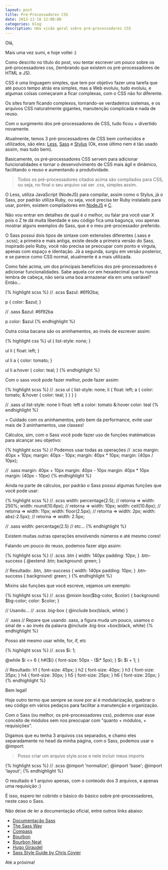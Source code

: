 ```yaml
---
layout: post
title: Pré-Processadores CSS
date: 2013-11-10 12:00:00
categories: blog
description: Uma visão geral sobre pré-processadores CSS
---
```


<div class="wrapper" markdown="1">
Olá,

Mais uma vez sumi, e hoje voltei :)

Como descrito no título do post, vou tentar escrever um pouco sobre os pré-processadores css, (lembrando que existem os pré-processadores de HTML e JS).

<!-- more -->

CSS é uma linguagem simples, que tem por objetivo fazer uma tarefa que até pouco tempo atrás era simples, mas a Web evoluiu, tudo evoluiu, e algumas coisas começaram a ficar complexas, com o CSS não foi diferente.

Os sites foram ficando complexos, tornando-se verdadeiros sistemas, e os arquivos CSS naturalmente gigantes, manutenção complicada e nada de reuso.

Com o surgimento dos pré-processadores de CSS, tudo ficou + divertido novamente.

Atualmente, temos 3 pré-processadores de CSS bem conhecidos e utilizados, são eles: <a href="http://lesscss.org/" target="_blank">Less</a>, <a href="http://sass-lang.com" target="_blank">Sass</a> e <a href="http://learnboost.github.io/stylus/" target="_blank">Stylus</a> (Ok, esse último nem é tão usado assim, mas tudo bem).

Basicamente, os pré-processadores CSS servem para adicionar funcionalidades e tornar o desenvolvimento de CSS mais ágil e dinâmico, facilitando o reuso e aumentando a produtividade.

> Todos os pré-processadores citados acima são compilados para CSS, ou seja, no final o seu arquivo vai ser .css, simples assim.

O Less, utiliza JavaScript (NodeJS) para compilar, assim como o Stylus, já o Sass, por padrão utiliza Ruby, ou seja, você precisa ter Ruby instalado para usar, porém, existem compiladores em <a href="https://github.com/andrew/node-sass" target="_blank">NodeJS</a> e <a href="https://github.com/hcatlin/libsass" target="_blank">C</a>.

Não vou entrar em detalhes de qual é o melhor, ou falar pra você usar X pois o Z te dá muita liberdade e seu código fica uma bagunça, vou apenas mostrar alguns exemplos do Sass, que é o meu pré-processador preferido.

O Sass possui dois tipos de sintaxe com extensões diferentes (.sass e .scss); a primeira e mais antiga, existe desde a primeira versão do Sass, inspirado pelo Ruby, você não precisa se preocupar com ponto e vírgula, apenas com espaço e identação. Já a segunda, surgiu em versão posterior, e se parece como CSS normal, atualmente é a mais utilizada.

Como falei acima, um dos principais benefícios dos pré-processadores é adicionar funcionalidades. Sabe aquela cor em hexadecimal que tu nunca lembra de cabeça, não seria uma boa armazenar ela em uma variável? Então...
</div>

{% highlight scss %}
// .scss
$azul: #6f92ba;

p {
  color: $azul;
}

// .sass
$azul: #6f92ba

p
  color: $azul
{% endhighlight %}

<div class="wrapper" markdown="1">
Outra coisa bacana são os aninhamentos, ao invés de escrever assim:
</div>

{% highlight css %}
ul {
  list-style: none;
}

ul li {
  float: left;
}

ul li a {
  color: tomato;
}

ul li a:hover {
  color: teal;
}
{% endhighlight %}

<div class="wrapper" markdown="1">
Com o sass você pode fazer melhor, pode fazer assim:
</div>

{% highlight scss %}
// .scss
ul {
  list-style: none;
  li {
    float: left;
    a {
      color: tomato;
      &:hover {
        color: teal;
      }
    }
  }
}

// .sass
ul
  list-style: none
  li
    float: left
    a
      color: tomato
      &:hover
        color: teal
{% endhighlight %}

<div class="wrapper" markdown="1">
> Cuidado com os aninhamentos, pelo bem da performance, evite usar mais de 3 aninhamentos, use classes!

Cálculos, sim, com o Sass você pode fazer uso de funções matématicas para alcançar seu objetivo:
</div>

{% highlight scss %}
// Podemos usar todas as operações
// .scss
margin: 40px + 10px;
margin: 40px - 10px;
margin: 40px * 10px;
margin: (40px / 10px);

// .sass
margin: 40px + 10px
margin: 40px - 10px
margin: 40px * 10px
margin: (40px - 10px)
{% endhighlight %}

<div class="wrapper" markdown="1">
Ainda na parte de cálculos, por padrão o Sass possui algumas funções que você pode usar:
</div>

{% highlight scss %}
// .scss
width: percentage(2.5); // retorna => width: 250%;
width: round(10.6px); // retorna => width: 10px;
width: ceil(10.6px); // retorna => width: 11px;
width: floor(2.5px); // retorna => width: 2px;
width: abs(-2.5px); // retorna => width: 2.5px;

// .sass
width: percentage(2.5)
// etc...
{% endhighlight %}

<div class="wrapper" markdown="1">
Existem muitas outras operações envolvendo números e até mesmo cores!

Falando um pouco do reuso, podemos fazer algo assim:
</div>

{% highlight scss %}
// .scss
.btn {
  width: 140px
  padding: 10px;
}
.btn-success {
  @extend .btn;
  background: green;
}

// Resultado:
.btn,
.btn-success {
  width: 140px
  padding: 10px;
}
.btn-success {
  background: green;
}
{% endhighlight %}

<div class="wrapper" markdown="1">
Mixins são funções que você escreve, vejamos um exemplo:
</div>

{% highlight scss %}
// .scss
@mixin box($bg-color, $color) {
  background: $bg-color;
  color: $color;
}

// Usando...
// .scss
.big-box {
  @include box(black, white)
}

// .sass
// Repare que usando .sass, a figura muda um pouco, usamos o sinal de + ao invés da palavra @include
.big-box
  +box(black, white)
{% endhighlight %}

<div class="wrapper" markdown="1">
Posso até mesmo usar while, for, if, etc
</div>

{% highlight scss %}
// .scss
$i: 1;

@while $i <= 6 {
  h#{$i} {
    font-size: 50px - ($i* 5px);
  }
  $i: $i + 1;
}

// Resultado:
h1 {
  font-size: 45px;
}
h2 {
  font-size: 40px;
}
h3 {
  font-size: 35px;
}
h4 {
  font-size: 30px;
}
h5 {
  font-size: 25px;
}
h6 {
  font-size: 20px;
}
{% endhighlight %}

<div class="wrapper" markdown="1">
Bem legal!

Hoje outro termo que sempre se ouve por aí é modularização, quebrar o seu código em vários pedaços para facilitar a manutenção e organização.

Com o Sass (ou melhor, os pré-processadores css), podemos usar esse conceito de módulos sem nos preocupar com "quanto + módulos, + requisições".

Digamos que eu tenha 3 arquivos css separados, e chamo eles separadamente no head da minha página, com o Sass, podemos usar o @import:

> Posso criar um arquivo style.scss e nele incluir meus imports
</div>

{% highlight scss %}
// .scss
@import 'normalize';
@import 'base';
@import 'layout';
{% endhighlight %}

<div class="wrapper" markdown="1">
O resultado é 1 arquivo apenas, com o conteúdo dos 3 arquivos, e apenas uma requisição :)

É isso, espero ter cobrido o básico do básico sobre pré-processadores, neste caso o Sass.

Não deixe de ler a documentação oficial, entre outros links abaixo:

<ul>
  <li><a href="http://sass-lang.com/documentation/file.SASS_REFERENCE.html" target="blank">Documentação Sass</a></li>
  <li><a href="http://thesassway.com/" target="_blank">The Sass Way</a></li>
  <li><a href="http://compass-style.org/" target="_blank">Compass</a></li>
  <li><a href="http://bourbon.io/" target="_blank">Bourbon</a></li>
  <li><a href="http://neat.bourbon.io/" target="_blank">Bourbon Neat</a></li>
  <li><a href="http://hugogiraudel.com/" target="_blank">Hugo Giraudel</a></li>
  <li><a href="http://css-tricks.com/sass-style-guide/" target="_blank">Sass Style Guide by Chris Coyier</a></li>
</ul>

Até a próxima!
</div>
